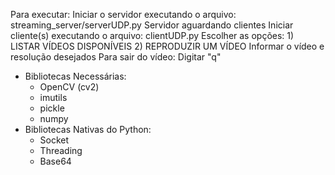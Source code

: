 Para executar:
Iniciar o servidor executando o arquivo: streaming_server/serverUDP.py
    Servidor aguardando clientes
Iniciar cliente(s) executando o arquivo: clientUDP.py
    Escolher as opções:
        1) LISTAR VÍDEOS DISPONÍVEIS
        2) REPRODUZIR UM VÍDEO
            Informar o vídeo e resolução desejados
    Para sair do vídeo:
        Digitar "q"

- Bibliotecas Necessárias:
    - OpenCV (cv2)
    - imutils
    - pickle
    - numpy
 - Bibliotecas Nativas do Python:
    - Socket
    - Threading
    - Base64
